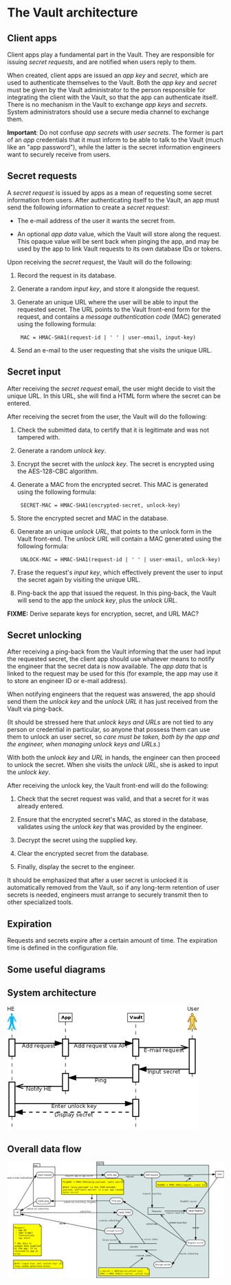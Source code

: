 The Vault architecture
======================


Client apps
-----------

Client apps play a fundamental part in the Vault. They are responsible
for issuing *secret requests*, and are notified when users reply to
them.

When created, client apps are issued an *app key* and *secret*, which
are used to authenticate themselves to the Vault. Both the *app key*
and *secret* must be given by the Vault administrator to the person
responsible for integrating the client with the Vault, so that the app
can authenticate itself. There is no mechanism in the Vault to
exchange *app keys* and *secrets*. System administrators should use a secure
media channel to exchange them.

**Important**: Do not confuse *app secrets* with *user secrets*. The
former is part of an *app* credentials that it must inform to be able
to talk to the Vault (much like an "app password"), while the latter is
the secret information engineers want to securely receive from users.


Secret requests
---------------

A *secret request* is issued by apps as a mean of requesting some
secret information from users. After authenticating itself to the
Vault, an app must send the following information to create a *secret
request*:

* The e-mail address of the user it wants the secret from.

* An optional *app data* value, which the Vault will store along the
  request. This opaque value will be sent back when pinging the app,
  and may be used by the app to link Vault requests to its own
  database IDs or tokens.

Upon receiving the *secret request*, the Vault will do the following:

1. Record the request in its database.

2. Generate a random *input key*, and store it alongside the request.

3. Generate an unique URL where the user will be able to input the
   requested secret. The URL points to the Vault front-end form for
   the request, and contains a *message authentication code* (MAC)
   generated using the following formula:

        MAC = HMAC-SHA1(request-id | ' ' | user-email, input-key)

4. Send an e-mail to the user requesting that she visits the unique
   URL.


Secret input
------------

After receiving the *secret request* email, the user might decide to
visit the unique URL. In this URL, she will find a HTML form where the
secret can be entered.

After receiving the secret from the user, the Vault will do the
following:

1. Check the submitted data, to certify that it is legitimate and was
   not tampered with.

2. Generate a random *unlock key*.

3. Encrypt the secret with the *unlock key*. The secret is encrypted
   using the AES-128-CBC algorithm.

4. Generate a MAC from the encrypted secret. This MAC is generated
   using the following formula:

        SECRET-MAC = HMAC-SHA1(encrypted-secret, unlock-key)

5. Store the encrypted secret and MAC in the database.

6. Generate an unique *unlock URL*, that points to the unlock form in
   the Vault front-end. The *unlock URL* will contain a MAC generated
   using the following formula:

        UNLOCK-MAC = HMAC-SHA1(request-id | ' ' | user-email, unlock-key)

5. Erase the request's *input key*, which effectively prevent the user
   to input the secret again by visiting the unique URL.

6. Ping-back the app that issued the request. In this ping-back, the
   Vault will send to the app the *unlock key*, plus the *unlock URL*.


**FIXME:** Derive separate keys for encryption, secret, and URL MAC?


Secret unlocking
----------------

After receiving a ping-back from the Vault informing that the user had
input the requested secret, the client app should use whatever means
to notify the engineer that the secret data is now available. The *app
data* that is linked to the request may be used for this (for example,
the app may use it to store an engineer ID or e-mail address).

When notifying engineers that the request was answered, the app should
send them the *unlock key* and the *unlock URL* it has just received
from the Vault via ping-back.

(It should be stressed here that *unlock keys and URLs* are not tied
to any person or credential in particular, so anyone that possess them
can use them to unlock an user secret, so *care must be taken, both by
the app and the engineer, when managing unlock keys and URLs*.)

With both the *unlock key* and *URL* in hands, the engineer can then
proceed to unlock the secret. When she visits the *unlock URL*, she is
asked to input the *unlock key*.

After receiving the unlock key, the Vault front-end will do the
following:

1. Check that the secret request was valid, and that a secret for it
   was already entered.

2. Ensure that the encrypted secret's MAC, as stored in the database,
   validates using the *unlock key* that was provided by the engineer.

3. Decrypt the secret using the supplied key.

4. Clear the encrypted secret from the database.

5. Finally, display the secret to the engineer.

It should be emphasized that after a user secret is unlocked it is
automatically removed from the Vault, so if any long-term retention of
user secrets is needed, engineers must arrange to securely transmit
then to other specialized tools.


Expiration
----------

Requests and secrets expire after a certain amount of time. The
expiration time is defined in the configuration file.


Some useful diagrams
--------------------

## System architecture

![System architecture](architecture.png)

## Overall data flow

![Overall data flow](data-flow.png)

